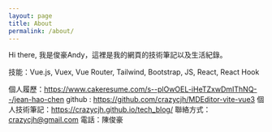 ```yaml
---
layout: page
title: About
permalink: /about/
---
```


Hi there, 我是俊豪Andy，這裡是我的網頁的技術筆記以及生活紀錄。

技能：Vue.js, Vuex, Vue Router, Tailwind, Bootstrap, JS, React, React Hook

個人履歷：https://www.cakeresume.com/s--plOwOEL-iHeTZxwDmIThNQ--/jean-hao-chen
github : https://github.com/crazycjh/MDEditor-vite-vue3
個人技術筆記：https://crazycjh.github.io/tech_blog/
聯絡方式：crazycjh@gmail.com
電話：陳俊豪